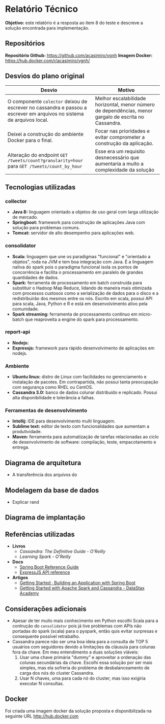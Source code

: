 # Relatório Técnico

**Objetivo:** este relatório é a resposta ao item 8 do teste e descreve a solução encontrada para implementação.


## Repositórios

**Repositório Github:** <https://github.com/acasimiro/vgnh>
**Imagem Docker:** <https://hub.docker.com/r/acasimiro/vgnh/>


## Desvios do plano original

| Desvio | Motivo |
|--------|--------|
| O componente `colector` deixou de escrever no cassandra e passou a escrever em arquivos no sistema de arquivos local. | Melhor escalabilidade horizontal, menor número de dependências, menor gargalo de escrita no Cassandra. |
| Deixei a construção do ambiente Docker para o final. | Focar nas prioridades e evitar comprometer a construção da aplicação. |
| Alteração do endpoint `GET /tweets/count?granularity=hour` para `GET /tweets/count_by_hour` | Esse era um requisito desnecessário que aumentaria a muito a complexidade da solução |


## Tecnologias utilizadas

### collector

 - **Java 8:** linguagem orientado a objetos de uso geral com larga utilização de mercado.
 - **Springboot:** framework para construção de aplicações Java com solução para problemas comuns.
 - **Tomcat:** servidor de alto desempenho para aplicações web.

### consolidator
 - **Scala:** linguagem que une os paradigmas "funcional" e "orientado a objetos", roda na JVM e tem boa integração com Java. É a linguagem nativa do spark pois o paradigma funcional isola os pontos de concorrência e facilita o processamento em paralelo de grandes quantidades de dados.
 - **Spark:** ferramenta de processamento em batch construída para substituir o Hadoop Map Reduce, lidando de maneira mais otimizada com processos custosos como a serialização de dados para o disco e a redistribuirão dos mesmos entre os nós. Escrito em scala, possui API para scala, Java, Python e R e está em desenvolvimento ativo pela comunidade.
 - **Spark streaming:** ferramenta de processamento contínuo em micro-batch que reaproveita a engine do spark para processamento.

### report-api

 - **Nodejs:**
 - **Expressjs:** framework para rápido desenvolvimento de aplicações em nodejs.

### Ambiente
 - **Ubuntu linux:** distro de Linux com facilidades no gerenciamento e instalação de pacotes. Em contrapartida, não possui tanta preocupação com segurança como RHEL ou CentOS.
 - **Cassandra 3.0:** banco de dados colunar distribuído e replicado. Possui alta disponibilidade e tolerância a falhas.

### Ferramentas de desenvolvimento
 - **Intellij:** IDE para desenvolvimento multi linguagem.
 - **Sublime text:** editor de texto com funcionalidades que aumentam a produtividade.
 - **Maven:** ferramenta para automatização de tarefas relacionadas ao ciclo de desenvolvimento de software: compilação, teste, empacotamento e entrega.


## Diagrama de arquitetura

 - A transferência dos arquivos do

## Modelagem da base de dados

 - Explicar rand

## Diagrama de implantação


## Referências utilizadas
 - **Livros**
    - *Cassandra: The Definitive Guide - O'Reilly*
    - *Learning Spark - O'Reilly*
 - **Docs**
    - [Spring Boot Reference Guide](http://docs.spring.io/spring-boot/docs/current-SNAPSHOT/reference/htmlsingle/#getting-started-first-application-executable-jar)
    - [ExpressJS API reference](https://expressjs.com/en/4x/api.html)
 - **Artigos**
    - [Getting Started · Building an Application with Spring Boot](https://spring.io/guides/gs/spring-boot/)
    - [Getting Started with Apache Spark and Cassandra - DataStax Academy](https://academy.datastax.com/resources/getting-started-apache-spark-and-cassandra)


## Considerações adicionais

 - Apesar de ter muito mais conhecimento em Python escolhi Scala para a contrução do `consolidator` pois já tive problemas com APIs não portadas do spark (scala) para o pyspark, então quis evitar surpresas e consequente possível retrabalho.
 - Cassandra parece não ser uma boa ideia para a consulta de TOP 5 usuários com seguidores devido a limitações da cláusula para colunas fora da chave. Em meu entendimento a duas soluções viáveis:
    1. Usar uma chave primária "dummy" e aproveitar a ordenação das colunas secundárias da chave. Escolhi essa solução por ser mais simples, mas ela sofreria do problema de desbalanceamento de carga dos nós do cluster Cassandra.
    2. Usar N chaves, uma para cada nó do cluster, mas isso exigiria executar N consultas.


## Docker

Foi criada uma imagem docker da solução proposta e disponibilizada na seguinte URL
<http://hub.docker.com>
